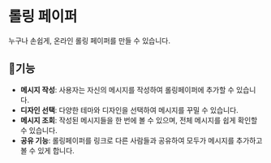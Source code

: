 # 롤링 페이퍼

누구나 손쉽게, 온라인
롤링 페이퍼를 만들 수 있습니다.

## 📌기능

- **메시지 작성**: 사용자는 자신의 메시지를 작성하여 롤링페이퍼에 추가할 수 있습니다.
- **디자인 선택**: 다양한 테마와 디자인을 선택하여 메시지를 꾸밀 수 있습니다.
- **메시지 조회**: 작성된 메시지들을 한 번에 볼 수 있으며, 전체 메시지를 쉽게 확인할 수 있습니다.
- **공유 기능**: 롤링페이퍼를 링크로 다른 사람들과 공유하여 모두가 메시지를 추가하고 볼 수 있게 합니다.
